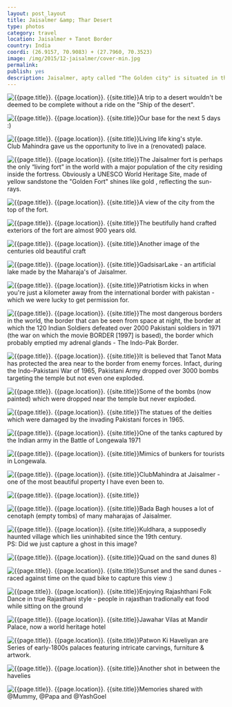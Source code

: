 ```yaml
---
layout: post_layout
title: Jaisalmer &amp; Thar Desert
type: photos
category: travel
location: Jaisalmer + Tanot Border
country: India
coordi: (26.9157, 70.9083) + (27.7960, 70.3523)
image: /img/2015/12-jaisalmer/cover-min.jpg
permalink:
publish: yes
description: Jaisalmer, apty called "The Golden city" is situated in the heart of the Thar Desert in Rajasthan. "Winters" is probably the only time when it's feasible to go to this super hot part of the country. This part of the desert is also famous for the picturesque sand dunes.
---
```

<!-- http://compressjpeg.com -->
<!-- http://compressimage.toolur.com/ 1024, 400-->
<p class="center"><img src="{{site.baseurl}}/img/2015/12-jaisalmer/cover.jpg" alt="{{page.title}}. {{page.location}}. {{site.title}}" title="{{page.title}}">A trip to a desert wouldn't be deemed to be complete without a ride on the "Ship of the desert".</p>

<p class="center"><img src="{{site.baseurl}}/img/2015/12-jaisalmer/1.jpg" alt="{{page.title}}. {{page.location}}. {{site.title}}" title="{{page.title}}">Our base for the next 5 days :)</p>

<p class="center"><img src="{{site.baseurl}}/img/2015/12-jaisalmer/2.jpg" alt="{{page.title}}. {{page.location}}. {{site.title}}" title="{{page.title}}">Living life king's style. <br>Club Mahindra gave us the opportunity to live in a (renovated) palace.</p>

<p class="center"><img src="{{site.baseurl}}/img/2015/12-jaisalmer/3.jpg" alt="{{page.title}}. {{page.location}}. {{site.title}}" title="{{page.title}}">The Jaisalmer fort is perhaps the only “living fort” in the world with a major population of the city residing inside the fortress. Obviously a UNESCO World Heritage Site, made of yellow sandstone the "Golden Fort" shines like gold , reflecting the sun-rays.</p>

<p class="center"><img src="{{site.baseurl}}/img/2015/12-jaisalmer/4.jpg" alt="{{page.title}}. {{page.location}}. {{site.title}}" title="{{page.title}}">A view of the city from the top of the fort.</p>

<p class="center"><img src="{{site.baseurl}}/img/2015/12-jaisalmer/5.jpg" alt="{{page.title}}. {{page.location}}. {{site.title}}" title="{{page.title}}">The beutifully hand crafted exteriors of the fort are almost 900 years old.</p>

<p class="center"><img src="{{site.baseurl}}/img/2015/12-jaisalmer/5.1.jpg" alt="{{page.title}}. {{page.location}}. {{site.title}}" title="{{page.title}}">Another image of the centuries old beautiful craft</p>

<p class="center"><img src="{{site.baseurl}}/img/2015/12-jaisalmer/5.2.jpg" alt="{{page.title}}. {{page.location}}. {{site.title}}" title="{{page.title}}">GadsisarLake - an artificial lake made by the Maharaja's of Jaisalmer.</p>

<p class="center"><img src="{{site.baseurl}}/img/2015/12-jaisalmer/6.jpg" alt="{{page.title}}. {{page.location}}. {{site.title}}" title="{{page.title}}">Patriotism kicks in when you're just a kilometer away from the international border with pakistan - which we were lucky to get permission for.</p>

<p class="center"><img src="{{site.baseurl}}/img/2015/12-jaisalmer/7.jpg" alt="{{page.title}}. {{page.location}}. {{site.title}}" title="{{page.title}}">The most dangerous borders in the world, the border that can be seen from space at night, the border at which the 120 Indian Soldiers defeated over 2000 Pakistani soldiers in 1971 (the war on which the movie BORDER [1997] is based), the border which probably emptied my adrenal glands - The Indo-Pak Border.</p>

<p class="center"><img src="{{site.baseurl}}/img/2015/12-jaisalmer/8.jpg" alt="{{page.title}}. {{page.location}}. {{site.title}}" title="{{page.title}}">It is believed that Tanot Mata has protected the area near to the border from enemy forces. Infact, during the Indo-Pakistani War of 1965, Pakistani Army dropped over 3000 bombs targeting the temple but not even one exploded.</p>

<p class="center"><img src="{{site.baseurl}}/img/2015/12-jaisalmer/8.1.jpg" alt="{{page.title}}. {{page.location}}. {{site.title}}" title="{{page.title}}">Some of the bombs (now painted) which were dropped near the temple but never exploded.</p>

<p class="center"><img src="{{site.baseurl}}/img/2015/12-jaisalmer/9.jpg" alt="{{page.title}}. {{page.location}}. {{site.title}}" title="{{page.title}}">The statues of the deities which were damaged by the invading Pakistani forces in 1965.</p>

<p class="center"><img src="{{site.baseurl}}/img/2015/12-jaisalmer/10.jpg" alt="{{page.title}}. {{page.location}}. {{site.title}}" title="{{page.title}}">One of the tanks captured by the Indian army in the Battle of Longewala 1971</p>

<p class="center"><img src="{{site.baseurl}}/img/2015/12-jaisalmer/11.jpg" alt="{{page.title}}. {{page.location}}. {{site.title}}" title="{{page.title}}">Mimics of bunkers for tourists in Longewala.</p>

<p class="center"><img src="{{site.baseurl}}/img/2015/12-jaisalmer/13.jpg" alt="{{page.title}}. {{page.location}}. {{site.title}}" title="{{page.title}}">ClubMahindra at Jaisalmer - one of the most beautiful property I have even been to.</p>

<p class="center"><img src="{{site.baseurl}}/img/2015/12-jaisalmer/12.jpg" alt="{{page.title}}. {{page.location}}. {{site.title}}" title="{{page.title}}"></p>

<p class="center"><img src="{{site.baseurl}}/img/2015/12-jaisalmer/14.jpg" alt="{{page.title}}. {{page.location}}. {{site.title}}" title="{{page.title}}">Bada Bagh houses a lot of cenotaph (empty tombs) of many maharajas of Jaisalmer.</p>

<p class="center"><img src="{{site.baseurl}}/img/2015/12-jaisalmer/15.jpg" alt="{{page.title}}. {{page.location}}. {{site.title}}" title="{{page.title}}">Kuldhara, a supposedly haunted village which lies uninhabited since the 19th century. <br>PS: Did we just capture a ghost in this image?</p>

<p class="center"><img src="{{site.baseurl}}/img/2015/12-jaisalmer/16.jpg" alt="{{page.title}}. {{page.location}}. {{site.title}}" title="{{page.title}}">Quad on the sand dunes 8)</p>

<p class="center"><img src="{{site.baseurl}}/img/2015/12-jaisalmer/22.jpg" alt="{{page.title}}. {{page.location}}. {{site.title}}" title="{{page.title}}">Sunset and the sand dunes - raced against time on the quad bike to capture this view :)</p>

<p class="center"><img src="{{site.baseurl}}/img/2015/12-jaisalmer/17.jpg" alt="{{page.title}}. {{page.location}}. {{site.title}}" title="{{page.title}}">Enjoying Rajashthani Folk Dance in true Rajasthani style - people in rajasthan tradionally eat food while sitting on the ground</p>

<p class="center"><img src="{{site.baseurl}}/img/2015/12-jaisalmer/18.jpg" alt="{{page.title}}. {{page.location}}. {{site.title}}" title="{{page.title}}">Jawahar Vilas at Mandir Palace, now a world heritage hotel</p>

<p class="center"><img src="{{site.baseurl}}/img/2015/12-jaisalmer/20.jpg" alt="{{page.title}}. {{page.location}}. {{site.title}}" title="{{page.title}}">Patwon Ki Haveliyan are Series of early-1800s palaces featuring intricate carvings, furniture &amp; artwork.
</p>

<p class="center"><img src="{{site.baseurl}}/img/2015/12-jaisalmer/19.jpg" alt="{{page.title}}. {{page.location}}. {{site.title}}" title="{{page.title}}">Another shot in between the havelies</p>

<p class="center"><img src="{{site.baseurl}}/img/2015/12-jaisalmer/23.jpg" alt="{{page.title}}. {{page.location}}. {{site.title}}" title="{{page.title}}">Memories shared with @Mummy, @Papa and @YashGoel</p>